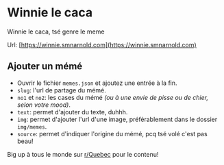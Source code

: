 # Winnie le caca
Winnie le caca, tsé genre le meme

Url: [https://winnie.smnarnold.com](https://winnie.smnarnold.com)

## Ajouter un mémé
- Ouvrir le fichier `memes.json` et ajoutez une entrée à la fin.
- `slug`: l'url de partage du mémé.
- `no1` et `no2`: les cases du mémé _(ou à une envie de pisse ou de chier, selon votre mood)_.
- `text`: permet d'ajouter du texte, duhhh.
- `img`: permet d'ajouter l'url d'une image, préférablement dans le dossier `img/memes`.
- `source`: permet d'indiquer l'origine du mémé, pcq tsé volé c'est pas beau!

Big up à tous le monde sur [r/Quebec](https://www.reddit.com/r/Quebec/) pour le contenu!
